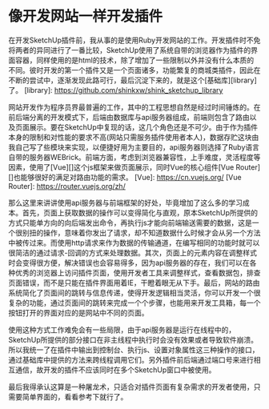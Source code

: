 # 像开发网站一样开发插件

在开发SketchUp插件前，我从事的是使用Ruby开发网站的工作。开发插件时不免将两者的异同进行了一番比较，SketchUp使用了系统自带的浏览器作为插件的界面容器，同样使用的是html的技术，除了增加了一些限制以外并没有什么本质的不同。彼时开发的第一个插件又是一个页面诸多，功能繁复的商城类插件，因此在不断的尝试中，逐渐发现此路可行，最后沉淀下来的，就是这个[基础库][library]了。
[library]: https://github.com/shinkxw/shink_sketchup_library

网站开发作为程序员界最普遍的工作，其中的工程思想自然是经过时间锤炼的。在前后端分离的开发模式下，后端由数据库与api服务器组成，前端则包含了路由以及页面展示。要在SketchUp中复现的话，这几个角色还是不可少。由于作为插件本身的限制和对性能的要求不高(网站只需服务插件使用者本人)，数据存贮这块由我自己写了些模块来实现，以便捷好用为主要目的，api服务器则选择了Ruby语言自带的服务器WEBrick。前端方面，考虑到浏览器兼容性，上手难度，灵活程度等因素，使用了[Vue][]这个js框架来做页面展示，同时Vue的核心组件[Vue Router][]也能够很好的满足对路由功能的需求。
[Vue]: https://cn.vuejs.org/
[Vue Router]: https://router.vuejs.org/zh/

那么这里来讲讲使用api服务器与前端框架的好处，毕竟增加了这么多的学习成本。首先，页面上获取数据的操作可以变得简化与直观，原本SketchUp所提供的方式只能单方向的向后端发出命令，再执行js才能向前端输送需要的数据，这是一个很别扭的操作，意味着你发出了请求，却不知道数据什么时候才会从另一个方法中被传过来。而使用http请求来作为数据的传输通道，在编写相同的功能时就可以很简洁的通过请求-回调的方式来处理数据。其次，页面上的元素内容在调整样式时会变得很方便，解决错误也会容易得多，因为api服务器的存在，我们可以在各种优秀的浏览器上访问插件页面，使用开发者工具来调整样式，查看数据包，排查页面错误，而不是只能在插件界面用着IE，干瞪着眼无从下手。最后，网站的路由系统简化了页面间的跳转与信息传递，使得开发逻辑相当灵活，你可以开发一个很复杂的功能，通过页面间的跳转来完成一个个步骤，也能用来开发工具箱，每一个按钮打开的界面对应的是网站中不同的页面。

使用这种方式工作难免会有一些局限，由于api服务器是运行在线程中的，SketchUp所提供的部分接口在非主线程中执行时会没有效果或者导致软件崩溃。所以我统一了在插件中输出到控制台、执行js、设置对象属性这三种操作的接口，通过基础库中提供的方法来跨线程调用它们。另外插件前后端通过端口号来进行相互通信，故开发的插件不应该同时在多个SketchUp窗口中被使用。
 
最后我得承认这算是一种屠龙术，只适合对插件页面有复杂需求的开发者使用，只需要简单界面的，看看参考下就行了。
